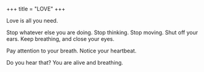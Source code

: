 +++
title = "LOVE"
+++

Love is all you need.

Stop whatever else you are doing. Stop thinking. Stop moving. Shut off your ears. Keep breathing, and close your eyes.

Pay attention to your breath. Notice your heartbeat.

Do you hear that? You are alive and breathing.
